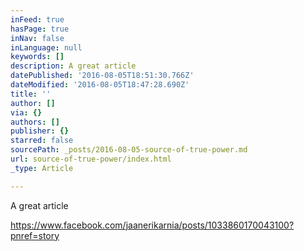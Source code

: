 ```yaml
---
inFeed: true
hasPage: true
inNav: false
inLanguage: null
keywords: []
description: A great article
datePublished: '2016-08-05T18:51:30.766Z'
dateModified: '2016-08-05T18:47:28.690Z'
title: ''
author: []
via: {}
authors: []
publisher: {}
starred: false
sourcePath: _posts/2016-08-05-source-of-true-power.md
url: source-of-true-power/index.html
_type: Article

---
```

A great article

https://www.facebook.com/jaanerikarnia/posts/1033860170043100?pnref=story